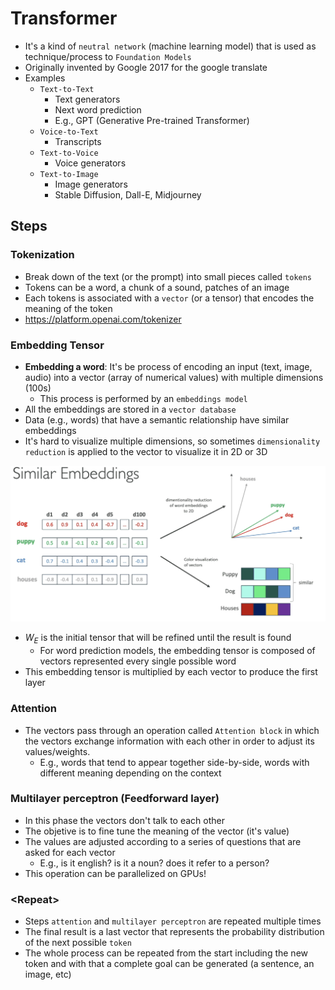# Transformer

- It's a kind of `neutral network` (machine learning model) that is used as technique/process to `Foundation Models`
- Originally invented by Google 2017 for the google translate
- Examples
  - `Text-to-Text`
    - Text generators
    - Next word prediction
    - E.g., GPT (Generative Pre-trained Transformer)
  - `Voice-to-Text`
    - Transcripts
  - `Text-to-Voice`
    - Voice generators
  - `Text-to-Image`
    - Image generators
    - Stable Diffusion, Dall-E, Midjourney

## Steps

### Tokenization

- Break down of the text (or the prompt) into small pieces called `tokens`
- Tokens can be a word, a chunk of a sound, patches of an image
- Each tokens is associated with a `vector` (or a tensor) that encodes the meaning of the token
- <https://platform.openai.com/tokenizer>

### Embedding Tensor

- **Embedding a word**: It's be process of encoding an input (text, image, audio) into a vector (array of numerical values) with multiple dimensions (100s)
  - This process is performed by an `embeddings model`
- All the embeddings are stored in a `vector database`
- Data (e.g., words) that have a semantic relationship have similar embeddings
- It's hard to visualize multiple dimensions, so sometimes `dimensionality reduction` is applied to the vector to visualize it in 2D or 3D

![Embeddings](.images/embeddings.png)

- $W_E$ is the initial tensor that will be refined until the result is found
  - For word prediction models, the embedding tensor is composed of vectors represented every single possible word
- This embedding tensor is multiplied by each vector to produce the first layer

### Attention

- The vectors pass through an operation called `Attention block` in which the vectors exchange information with each other in order to adjust its values/weights.
  - E.g., words that tend to appear together side-by-side, words with different meaning depending on the context

### Multilayer perceptron (Feedforward layer)

- In this phase the vectors don't talk to each other
- The objetive is to fine tune the meaning of the vector (it's value)
- The values are adjusted according to a series of questions that are asked for each vector
  - E.g., is it english? is it a noun? does it refer to a person?
- This operation can be parallelized on GPUs!

### \<Repeat\>

- Steps `attention` and `multilayer perceptron` are repeated multiple times
- The final result is a last vector that represents the probability distribution of the next possible `token`
- The whole process can be repeated from the start including the new token and with that a complete goal can be generated (a sentence, an image, etc)
